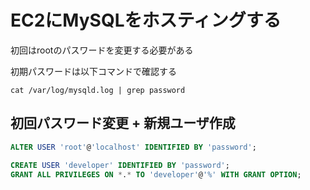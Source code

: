 # EC2にMySQLをホスティングする

初回はrootのパスワードを変更する必要がある

初期パスワードは以下コマンドで確認する

`cat /var/log/mysqld.log | grep password`

## 初回パスワード変更 + 新規ユーザ作成

```sql
ALTER USER 'root'@'localhost' IDENTIFIED BY 'password';

CREATE USER 'developer' IDENTIFIED BY 'password';
GRANT ALL PRIVILEGES ON *.* TO 'developer'@'%' WITH GRANT OPTION;
```
